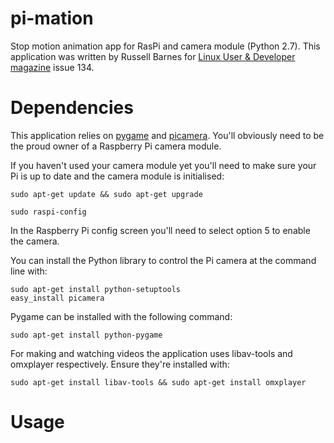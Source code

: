 pi-mation
=========

Stop motion animation app for RasPi and camera module (Python 2.7).
This application was written by Russell Barnes for [Linux User & Developer magazine](http://www.linuxuser.co.uk) issue 134.

Dependencies
============

This application relies on [pygame](http://pygame.org) and [picamera](http://picamera.readthedocs.org).
You'll obviously need to be the proud owner of a Raspberry Pi camera module.

If you haven't used your camera module yet you'll need to make sure your Pi is up to date
and the camera module is initialised:
    
    sudo apt-get update && sudo apt-get upgrade
    
    sudo raspi-config
    
In the Raspberry Pi config screen you'll need to select option 5 to enable the camera.


You can install the Python library to control the Pi camera at the command line with:
    
    sudo apt-get install python-setuptools
    easy_install picamera

Pygame can be installed with the following command:
    
    sudo apt-get install python-pygame

For making and watching videos the application uses libav-tools and omxplayer respectively. 
Ensure they're installed with:
    
    sudo apt-get install libav-tools && sudo apt-get install omxplayer

Usage
=====


    
